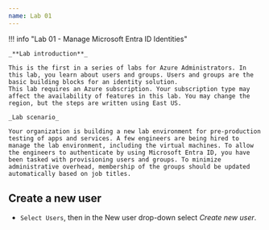 ```yaml
---
name: Lab 01
---
```



!!! info "Lab 01 - Manage Microsoft Entra ID Identities"
    
    _**Lab introduction**_

    This is the first in a series of labs for Azure Administrators. In this lab, you learn about users and groups. Users and groups are the basic building blocks for an identity solution.
    This lab requires an Azure subscription. Your subscription type may affect the availability of features in this lab. You may change the region, but the steps are written using East US.
    
    _Lab scenario_

    Your organization is building a new lab environment for pre-production testing of apps and services. A few engineers are being hired to manage the lab environment, including the virtual machines. To allow the engineers to authenticate by using Microsoft Entra ID, you have been tasked with provisioning users and groups. To minimize administrative overhead, membership of the groups should be updated automatically based on job titles.

## Create a new user

- `Select Users`, then in the New user drop-down select *Create new user*.
